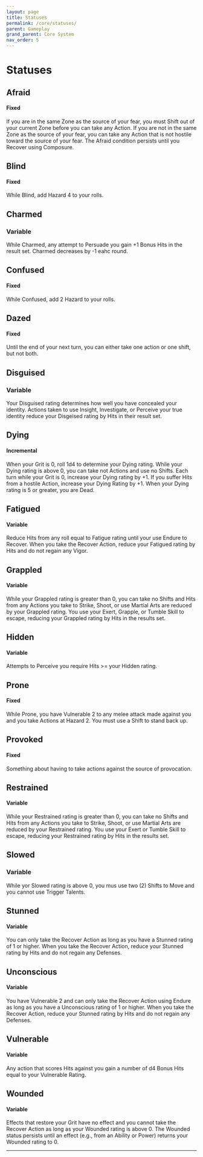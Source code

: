 ```yaml
---
layout: page
title: Statuses
permalink: /core/statuses/
parent: Gameplay
grand_parent: Core System
nav_order: 5
---
```



# Statuses

## Afraid
#### Fixed
If you are in the same Zone as the source of your fear, you must Shift out of your current Zone before you can take any Action.  If you are not in the same Zone as the source of your fear, you can take any Action that is not hostile toward the source of your fear.  The Afraid condition persists until you Recover using Composure.

## Blind
#### Fixed
While Blind, add Hazard 4 to your rolls.

## Charmed
### Variable
While Charmed, any attempt to Persuade you gain +1 Bonus Hits in the result set.  Charmed decreases by -1 eahc round. 

## Confused
#### Fixed
While Confused, add 2 Hazard to your rolls.

## Dazed
#### Fixed
Until the end of your next turn, you can either take one action or one shift, but not both.

## Disguised
### Variable
Your Disguised rating determines how well you have concealed your identity.  Actions taken to use Insight, Investigate, or Perceive your true identity reduce your Disgeised rating by Hits in their result set.

## Dying
#### Incremental
When your Grit is 0, roll 1d4 to determine your Dying rating.  While your Dying rating is above 0, you can take not Actions and use no Shifts.  Each turn while your Grit is 0, increase your Dying rating by +1.  If you suffer Hits from a hostile Action, increase your Dying Rating by +1.  When your Dying rating is 5 or greater, you are Dead.

## Fatigued
#### Variable
Reduce Hits from any roll equal to Fatigue rating until your use Endure to Recover.  When you take the Recover Action, reduce your Fatigued rating by Hits and do not regain any Vigor.

## Grappled
#### Variable
While your Grappled rating is greater than 0, you can take no Shifts and Hits from any Actions you take to Strike, Shoot, or use Martial Arts are reduced by your Grappled rating.  You use your Exert, Grapple, or Tumble Skill to escape, reducing your Grappled rating by Hits in the results set.

## Hidden
#### Variable
Attempts to Perceive you require Hits >= your Hidden rating.

## Prone
#### Fixed
While Prone, you have Vulnerable 2 to any melee attack made against you and you take Actions at Hazard 2.  You must use a Shift to stand back up.

## Provoked
#### Fixed
Something about having to take actions against the source of provocation.

## Restrained
#### Variable
While your Restrained rating is greater than 0, you can take no Shifts and Hits from any Actions you take to Strike, Shoot, or use Martial Arts are reduced by your Restrained rating.  You use your Exert or Tumble Skill to escape, reducing your Restrained rating by Hits in the results set.

## Slowed
### Variable
While yor Slowed rating is above 0, you mus use two (2) Shifts to Move and you cannot use Trigger Talents.

## Stunned
#### Variable
You can only take the Recover Action as long as you have a Stunned rating of 1 or higher.  When you take the Recover Action, reduce your Stunned rating by Hits and do not regain any Defenses.

## Unconscious
#### Variable
You have Vulnerable 2 and can only take the Recover Action using Endure as long as you have a Unconscious rating of 1 or higher.  When you take the Recover Action, reduce your Stunned rating by Hits and do not regain any Defenses.

## Vulnerable
#### Variable
Any action that scores Hits against you gain a number of d4 Bonus Hits equal to your Vulnerable Rating.

## Wounded
#### Variable
Effects that restore your Grit have no effect and you cannot take the Recover Action as long as your Wounded rating is above 0.  The Wounded status persists until an effect (e.g., from an Ability or Power) returns your Wounded rating to 0.

<hr>

